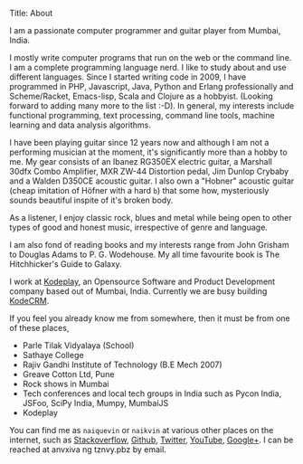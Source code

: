 Title: About

I am a passionate computer programmer and guitar player from Mumbai,
India.

I mostly write computer programs that run on the web or the command
line. I am a complete programming language nerd. I like to study about
and use different languages. Since I started writing code in 2009, I
have programmed in PHP, Javascript, Java, Python and Erlang
professionally and Scheme/Racket, Emacs-lisp, Scala and Clojure as a
hobbyist. (Looking forward to adding many more to the list :-D). In
general, my interests include functional programming, text processing,
command line tools, machine learning and data analysis algorithms.

I have been playing guitar since 12 years now and although I am not a
performing musician at the moment, it's significantly more than a
hobby to me. My gear consists of an Ibanez RG350EX electric guitar, a
Marshall 30dfx Combo Amplifier, MXR ZW-44 Distortion pedal, Jim Dunlop
Crybaby and a Walden D350CE acoustic guitar. I also own a "Hobner"
acoustic guitar (cheap imitation of Höfner with a hard `b`) that some
how, mysteriously sounds beautiful inspite of it's broken body.

As a listener, I enjoy classic rock, blues and metal while being open
to other types of good and honest music, irrespective of genre and
language.

I am also fond of reading books and my interests range from John
Grisham to Douglas Adams to P. G. Wodehouse. My all time favourite
book is The Hitchhicker's Guide to Galaxy.

I work at [Kodeplay](http://kodeplay.com), an Opensource Software and
Product Development company based out of Mumbai, India. Currently we
are busy building [KodeCRM](http://kodecrm.com).

If you feel you already know me from somewhere, then it must be from
one of these places,

* Parle Tilak Vidyalaya (School)
* Sathaye College
* Rajiv Gandhi Institute of Technology (B.E Mech 2007)
* Greave Cotton Ltd, Pune
* Rock shows in Mumbai
* Tech conferences and local tech groups in India such as Pycon India,
  JSFoo, SciPy India, Mumpy, MumbaiJS
* Kodeplay

You can find me as `naiquevin` or `naikvin` at various other places on
the internet, such as
[Stackoverflow](http://stackoverflow.com/users/234606/naiquevin),
[Github](http://github.com/naiquevin),
[Twitter](http://twitter.com/naiquevin),
[YouTube](http://www.youtube.com/user/naikvin/videos?flow=grid&view=0),
[Google+](https://plus.google.com/u/0/117192045688450638626/posts).  I
can be reached at <email>anvxiva ng tznvy.pbz</email> by email.

